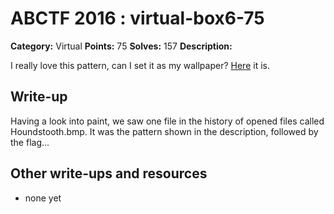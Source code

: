 # ABCTF 2016 : virtual-box6-75

**Category:** Virtual
**Points:** 75
**Solves:** 157
**Description:**

I really love this pattern, can I set it as my wallpaper? [Here](http://i.imgur.com/L7M8N4Y.png) it is.

## Write-up

Having a look into paint, we saw one file in the history of opened files called Houndstooth.bmp.
It was the pattern shown in the description, followed by the flag...


## Other write-ups and resources

* none yet
